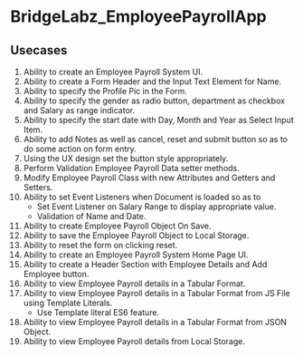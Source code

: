 # BridgeLabz_EmployeePayrollApp

## Usecases
1. Ability to create an Employee Payroll System UI.
2. Ability to create a Form Header and the Input Text Element for Name.
3. Ability to specify the Profile Pic in the Form.
4. Ability to specify the gender as radio button, department as checkbox and Salary as range indicator.
5. Ability to specify the start date with Day, Month and Year as Select Input Item.
6. Ability to add Notes as well as cancel, reset and submit button so as to do some action on form entry.
7. Using the UX design set the button style appropriately.
8. Perform Validation Employee Payroll Data setter methods.
9. Modify Employee Payroll Class with new Attributes and Getters and Setters.
10. Ability to set Event Listeners when Document is loaded so as to
    - Set Event Listener on Salary Range to display appropriate value.
    - Validation of Name and Date.
11. Ability to create Employee Payroll Object On Save.
12. Ability to save the Employee Payroll Object to Local Storage.
13. Ability to reset the form on clicking reset.
14. Ability to create an Employee Payroll System Home Page UI.
15. Ability to create a Header Section with Employee Details and Add Employee button.
16. Ability to view Employee Payroll details in a Tabular Format.
17. Ability to view Employee Payroll details in a Tabular Format from JS File using Template Literals. 
    - Use Template literal ES6 feature.
18. Ability to view Employee Payroll details in a Tabular Format from JSON Object.
19. Ability to view Employee Payroll details from Local Storage.
